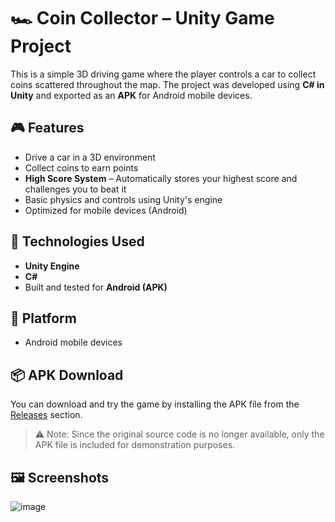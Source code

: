# 🏎️ Coin Collector – Unity Game Project

This is a simple 3D driving game where the player controls a car to collect coins scattered throughout the map. The project was developed using **C# in Unity** and exported as an **APK** for Android mobile devices.

## 🎮 Features

- Drive a car in a 3D environment  
- Collect coins to earn points  
- **High Score System** – Automatically stores your highest score and challenges you to beat it  
- Basic physics and controls using Unity's engine  
- Optimized for mobile devices (Android)

## 🔧 Technologies Used

- **Unity Engine**
- **C#**
- Built and tested for **Android (APK)**

## 📱 Platform

- Android mobile devices

## 📦 APK Download

You can download and try the game by installing the APK file from the [Releases](https://github.com/Chinorin/UnityGame_pickupcoin/blob/main/Drive-pick-a-coin.apk) section.

> ⚠️ Note: Since the original source code is no longer available, only the APK file is included for demonstration purposes.

## 🖼️ Screenshots

![image](https://github.com/fairyphary/project_game/assets/77388362/7e560833-db64-4bde-b87d-2060bda64fd2)

